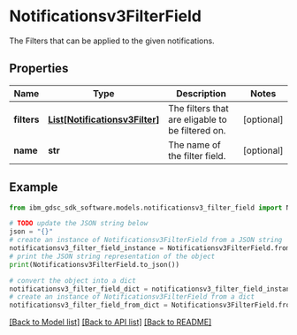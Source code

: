 # Notificationsv3FilterField

The Filters that can be applied to the given notifications.

## Properties

Name | Type | Description | Notes
------------ | ------------- | ------------- | -------------
**filters** | [**List[Notificationsv3Filter]**](Notificationsv3Filter.md) | The filters that are eligable to be filtered on. | [optional] 
**name** | **str** | The name of the filter field. | [optional] 

## Example

```python
from ibm_gdsc_sdk_software.models.notificationsv3_filter_field import Notificationsv3FilterField

# TODO update the JSON string below
json = "{}"
# create an instance of Notificationsv3FilterField from a JSON string
notificationsv3_filter_field_instance = Notificationsv3FilterField.from_json(json)
# print the JSON string representation of the object
print(Notificationsv3FilterField.to_json())

# convert the object into a dict
notificationsv3_filter_field_dict = notificationsv3_filter_field_instance.to_dict()
# create an instance of Notificationsv3FilterField from a dict
notificationsv3_filter_field_from_dict = Notificationsv3FilterField.from_dict(notificationsv3_filter_field_dict)
```
[[Back to Model list]](../README.md#documentation-for-models) [[Back to API list]](../README.md#documentation-for-api-endpoints) [[Back to README]](../README.md)



